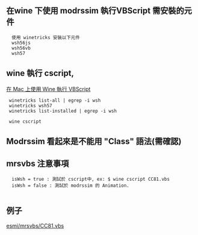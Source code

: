 ## 在wine 下使用 modrssim 執行VBScript 需安裝的元件
```
  使用 winetricks 安裝以下元件
  wsh56js
  wsh56vb
  wsh57
```  

## wine 執行 cscript,
<a href="https://ephrain.net/mac-%E5%9C%A8-mac-%E4%B8%8A%E4%BD%BF%E7%94%A8-wine-%E5%9F%B7%E8%A1%8C-vbscript/">在 Mac 上使用 Wine 執行 VBScript</a>

```
 winetricks list-all | egrep -i wsh
 winetricks wsh57
 winetricks list-installed | egrep -i wsh

 wine cscript

```

## Modrssim 看起來是不能用 "Class" 語法(需確認)
## mrsvbs 注意事項

```
  isWsh = true : 測試於 cscript中, ex: $ wine cscript CC81.vbs
  isWsh = false : 測試於 modrssim 的 Animation.


```
## 例子
  <a href="https://github.com/esmi/mrsvbs/blob/master/CC81.vbs">esmi/mrsvbs/CC81.vbs</a>
